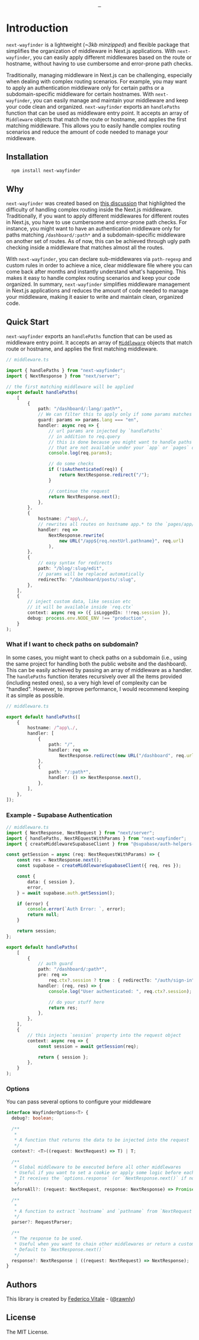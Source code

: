 <p align="center">
  <br/>
  <a aria-label="NPM version" href="https://www.npmjs.com/package/next-wayfinder">
    <img alt="" src="https://badgen.net/npm/v/next-wayfinder">
  </a>
  <a aria-label="Package size" href="https://bundlephobia.com/result?p=next-wayfinder">
    <img alt="" src="https://badgen.net/bundlephobia/minzip/next-wayfinder">
  </a>
  <a aria-label="License" href="https://github.com/rawnly/next-wayfinder/blob/main/LICENSE">
    <img alt="" src="https://badgen.net/npm/license/next-wayfinder">
  </a>
</p>

# Introduction

`next-wayfinder` is a lightweight (_~3kb minzipped_) and flexible package that simplifies the organization of middleware in Next.js applications.
With `next-wayfinder`, you can easily apply different middlewares based on the route or hostname, without having to use cumbersome and error-prone path checks.

Traditionally, managing middleware in Next.js can be challenging, especially when dealing with complex routing scenarios.
For example, you may want to apply an authentication middleware only for certain paths or a subdomain-specific middleware for certain hostnames.
With `next-wayfinder`, you can easily manage and maintain your middleware and keep your code clean and organized.
`next-wayfinder` exports an `handlePaths` function that can be used as middleware entry point.
It accepts an array of `Middleware` objects that match the route or hostname, and applies the first matching middleware.
This allows you to easily handle complex routing scenarios and reduce the amount of code needed to manage your middleware.

## Installation

```sh
  npm install next-wayfinder
```

## Why

`next-wayfinder` was created based on [this discussion][discussion-link] that highlighted the difficulty of handling complex routing inside the Next.js middleware.
Traditionally, if you want to apply different middlewares for different routes in Next.js, you have to use cumbersome and error-prone path checks.
For instance, you might want to have an authentication middleware only for paths matching `/dashboard/:path*` and a subdomain-specific middleware on another set of routes.
As of now, this can be achieved through ugly path checking inside a middleware that matches almost all the routes.

With `next-wayfinder`, you can declare sub-middlewares via `path-regexp` and custom rules in order to achieve a nice, clear middleware file where you can come back after months and instantly understand what's happening.
This makes it easy to handle complex routing scenarios and keep your code organized.
In summary, `next-wayfinder` simplifies middleware management in Next.js applications and reduces the amount of code needed to manage your middleware, making it easier to write and maintain clean, organized code.

## Quick Start

`next-wayfinder` exports an `handlePaths` function that can be used as middleware entry point.
It accepts an array of [`Middleware`](./src/types.ts) objects that match route or hostname, and applies the first matching middleware.

```ts
// middleware.ts

import { handlePaths } from "next-wayfinder";
import { NextResponse } from "next/server";

// the first matching middleware will be applied
export default handlePaths(
    [
        {
            path: "/dashboard/:lang/:path*",
            // We can filter this to apply only if some params matches exactly our needs
            guard: params => params.lang === "en",
            handler: async req => {
                // url params are injected by `handlePaths`
                // in addition to req.query
                // this is done because you might want to handle paths
                // that are not available under your `app` or `pages` directory.
                console.log(req.params);

                // do some checks
                if (!isAuthenticated(req)) {
                    return NextResponse.redirect("/");
                }

                // continue the request
                return NextResponse.next();
            },
        },
        {
            hostname: /^app\./,
            // rewrites all routes on hostname app.* to the `pages/app/<path>`
            handler: req =>
                NextResponse.rewrite(
                    new URL("/app${req.nextUrl.pathname}", req.url)
                ),
        },
        {
            // easy syntax for redirects
            path: "/blog/:slug/edit",
            // params will be replaced automatically
            redirectTo: "/dashboard/posts/:slug",
        },
    ],
    {
        // inject custom data, like session etc
        // it will be available inside `req.ctx`
        context: async req => ({ isLoggedIn: !!req.session }),
        debug: process.env.NODE_ENV !== "production",
    }
);
```

### What if I want to check paths on subdomain?

In some cases, you might want to check paths on a subdomain (i.e., using the same project for handling both the public website and the dashboard).
This can be easily achieved by passing an array of middleware as a handler. The `handlePaths` function iterates recursively over all the items provided (including nested ones), so a very high level of complexity can be "handled". However, to improve performance, I would recommend keeping it as simple as possible.

```ts
// middleware.ts

export default handlePaths([
    {
        hostname: /^app\./,
        handler: [
            {
                path: "/",
                handler: req =>
                    NextResponse.redirect(new URL("/dashboard", req.url)),
            },
            {
                path: "/:path*",
                handler: () => NextResponse.next(),
            },
        ],
    },
]);
```

### Example - Supabase Authentication

```ts
// middleware.ts
import { NextResponse, NextRequest } from "next/server";
import { handlePaths, NextREquestWithParams } from "next-wayfinder";
import { createMiddlewareSupabaseClient } from "@supabase/auth-helpers-nextjs";

const getSession = async (req: NextRequestWithParams) => {
    const res = NextResponse.next();
    const supabase = createMiddlewareSupabaseClient({ req, res });

    const {
        data: { session },
        error,
    } = await supabase.auth.getSession();

    if (error) {
        console.error(`Auth Error: `, error);
        return null;
    }

    return session;
};

export default handlePaths(
    [
        {
            // auth guard
            path: "/dashboard/:path*",
            pre: req =>
                req.ctx?.session ? true : { redirectTo: "/auth/sign-in" },
            handler: (req, res) => {
                console.log("User authenticated: ", req.ctx?.session);

                // do your stuff here
                return res;
            },
        },
    ],
    {
        // this injects `session` property into the request object
        context: async req => {
            const session = await getSession(req);

            return { session };
        },
    }
);
```

### Options

You can pass several options to configure your middleware

```ts
interface WayfinderOptions<T> {
  debug?: boolean;

  /**
   *
   * A function that returns the data to be injected into the request
   */
  context?: <T>((request: NextRequest) => T) | T;

  /**
   * Global middleware to be executed before all other middlewares
   * Useful if you want to set a cookie or apply some logic before each request
   * It receives the `options.response` (or `NextResponse.next()` if not provided) and `NextRequest` as params
   */
  beforeAll?: (request: NextRequest, response: NextResponse) => Promise<NextResponse> | NextResponse;

  /**
   *
   * A function to extract `hostname` and `pathname` from `NextRequest`
   */
  parser?: RequestParser;

  /**
   * The response to be used.
   * Useful when you want to chain other middlewares or return a custom response
   * Default to `NextResponse.next()`
   */
  response?: NextResponse | ((request: NextRequest) => NextResponse);
}
```

## Authors

This library is created by [Federico Vitale](https://untitled.dev) - ([@rawnly](https://github.com/rawnly))

## License

The MIT License.

[discussion-link]: https://github.com/vercel/next.js/discussions/43816#discussioncomment-4348363
